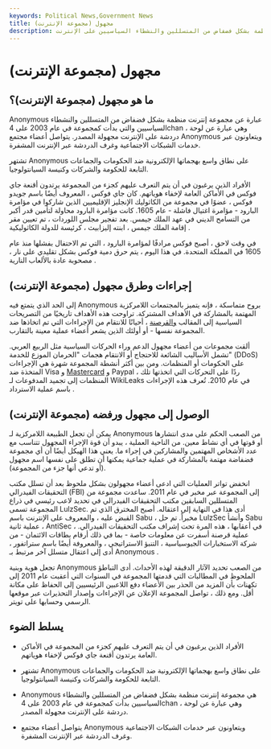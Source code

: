 ```yaml
---
keywords: Political News,Government News
title: مجهول (مجموعة الإنترنت)
description: مجهول هي مجموعة منظمة بشكل فضفاض من المتسللين والنشطاء السياسيين على الإنترنت.
---
```


# مجهول (مجموعة الإنترنت)
## ما هو مجهول (مجموعة الإنترنت)؟

Anonymous عبارة عن مجموعة إنترنت منظمة بشكل فضفاض من المتسللين والنشطاء السياسيين والتي بدأت كمجموعة في عام 2003 على 4chan ، وهي عبارة عن لوحة دردشة على الإنترنت مجهولة المصدر. يتواصل أعضاء مجتمع Anonymous ويتعاونون عبر خدمات الشبكات الاجتماعية وغرف الدردشة عبر الإنترنت المشفرة.

تشتهر Anonymous على نطاق واسع بهجماتها الإلكترونية ضد الحكومات والجماعات التابعة للحكومة والشركات وكنيسة السيانتولوجيا.

الأفراد الذين يرغبون في أن يتم التعرف عليهم كجزء من المجموعة يرتدون أقنعة جاي فوكس في الأماكن العامة لإخفاء هوياتهم. كان جاي فوكس ، المعروف أيضًا باسم جويدو فوكس ، عضوًا في مجموعة من الكاثوليك الإنجليز الإقليميين الذين شاركوا في مؤامرة البارود - مؤامرة اغتيال فاشلة - عام 1605. كانت مؤامرة البارود محاولة لتأمين قدر أكبر من التسامح الديني في عهد الملك جيمس. بعد تفجير مجلس اللوردات ، تم تعيين مقر إقامة الملك جيمس ، ابنته إليزابيث ، كرئيسة للدولة الكاثوليكية .

في وقت لاحق ، أصبح فوكس مرادفًا لمؤامرة البارود ، التي تم الاحتفال بفشلها منذ عام 1605 في المملكة المتحدة. في هذا اليوم ، يتم حرق دمية فوكس بشكل تقليدي على نار ، مصحوبة عادة بالألعاب النارية .

## إجراءات وطرق مجهول (مجموعة الإنترنت)

إلى الحد الذي يتمتع فيه Anonymous بروح متماسكة ، فإنه يتميز بالمجتمعات اللامركزية المهتمة بالمشاركة في الأهداف المشتركة. تراوحت هذه الأهداف تاريخيًا من التصريحات السياسية إلى المقالب [والقرصنة](/hacktivism) ، أحيانًا للانتقام من الإجراءات التي تم اتخاذها ضد المجموعة نفسها - أو أولئك الذين يشعر أعضاء عملية معينة بالتقارب.

ألقت مجموعات من أعضاء مجهول الدعم وراء الحركات السياسية مثل الربيع العربي. تشمل الأساليب الشائعة للاحتجاج أو الانتقام هجمات "الحرمان الموزع للخدمة" (DDoS) على الحكومات أو المنظمات. ومن بين أكثر أنشطة المجموعة شهرة هي الإجراءات المتخذة ضد Visa و [Mastercard](/mastercard-card) و Paypal ، ردًا على التحركات التي اتخذتها تلك المنظمات إلى تجميد المدفوعات لـ WikiLeaks في عام 2010. تُعرف هذه الإجراءات باسم عملية الاسترداد .

## الوصول إلى مجهول ورفضه (مجموعة الإنترنت)

يمكن أن تجعل الطبيعة اللامركزية لـ Anonymous من الصعب الحكم على مدى انتشارها أو قوتها في أي نشاط معين. من الناحية العملية ، يبدو أن قوة الإجراء المجهول تتناسب مع عدد الأشخاص المهتمين والمشاركين في إجراء ما. يعني هذا الهيكل أيضًا أن أي مجموعة فضفاضة مهتمة بالمشاركة في عملية جماعية يمكنها أن تطلق على نفسها اسم مجهول (أو تدعي أنها جزء من المجموعة).

انخفض تواتر العمليات التي ادعى أعضاء مجهولون بشكل ملحوظ بعد أن تسلل مكتب التحقيقات الفيدرالي (FBI) إلى المجموعة عبر مخبر في عام 2011. ساعدت مجموعة من المتسللين السابقين مكتب التحقيقات الفيدرالي في تحديد لاعب رئيسي في ذراع المجموعة تسمى LulzSec. أدى هذا في النهاية إلى اعتقاله. أصبح المخترق الذي تم القبض عليه ، والمعروف على الإنترنت باسم Sabu ، مخبراً. تم حل LulzSec وأنشأ Sabu عملية ثانية ، AntiSec ، في أعقابها ، هذه المرة تحت إشراف مكتب التحقيقات الفيدرالي. عملية قرصنة أسفرت عن معلومات خاصة - بما في ذلك أرقام بطاقات الائتمان - من شركة الاستخبارات الجيوسياسية ، التنبؤ الاستراتيجي ، والمعروفة أيضًا باسم ستراتفور ، أدى إلى اعتقال متسلل آخر مرتبط بـ Anonymous .

تجعل هوية وبنية Anonymous من الصعب تحديد الآثار الدقيقة لهذه الأحداث. أدى التباطؤ الملحوظ في المطالبات التي قدمتها المجموعة في السنوات التي أعقبت عام 2011 إلى تكهنات بأن المزيد من الحذر بين الأعضاء دفع اللاعبين الرئيسيين إلى الحفاظ على مكانة أقل. ومع ذلك ، تواصل المجموعة الإعلان عن الإجراءات وإصدار التحذيرات عبر موقعها الرسمي وحسابها على تويتر.

## يسلط الضوء

- الأفراد الذين يرغبون في أن يتم التعرف عليهم كجزء من المجموعة في الأماكن العامة يرتدون أقنعة جاي فوكس لإخفاء هوياتهم.

- تشتهر Anonymous على نطاق واسع بهجماتها الإلكترونية ضد الحكومات والجماعات التابعة للحكومة والشركات وكنيسة السيانتولوجيا.

- Anonymous هي مجموعة إنترنت منظمة بشكل فضفاض من المتسللين والنشطاء السياسيين بدأت كمجموعة في عام 2003 على 4chan ، وهي عبارة عن لوحة دردشة على الإنترنت مجهولة المصدر.

- يتواصل أعضاء مجتمع Anonymous ويتعاونون عبر خدمات الشبكات الاجتماعية وغرف الدردشة عبر الإنترنت المشفرة.

